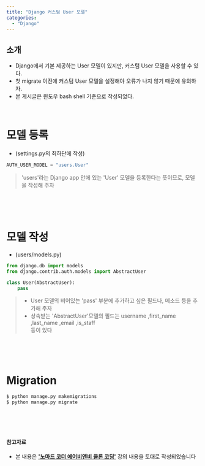 ```yaml
---
title: "Django 커스텀 User 모델"
categories: 
  - "Django"
---
```


## 소개
* Django에서 기본 제공하는 User 모델이 있지만, 커스텀 User 모델을 사용할 수 있다.
* 첫 migrate 이전에 커스텀 User 모델을 설정해야 오류가 나지 않기 때문에 유의하자.
* 본 게시글은 윈도우 bash shell 기준으로 작성되었다.

<br>

# 모델 등록

* (settings.py의 최하단에 작성)

```python
AUTH_USER_MODEL = "users.User"
```

> 'users'라는 Django app 안에 있는 'User' 모델을 등록한다는 뜻이므로, 모델을 작성해 주자

<br><br><br>

# 모델 작성

* (users/models.py)

```python
from django.db import models
from django.contrib.auth.models import AbstractUser

class User(AbstractUser):
    pass
```

> * User 모델의 비어있는 'pass' 부분에 추가하고 싶은 필드나, 메소드 등을 추가해 주자
> * 상속받는 'AbstractUser'모델의 필드는
>  username ,first_name ,last_name ,email ,is_staff   
> 등이 있다

<br><br><br>

# Migration

```bash
$ python manage.py makemigrations   
$ python manage.py migrate
```

<br><br><br>

#### 참고자료
* 본 내용은 <a href="https://nomadcoders.co/airbnb-clone" target="_blank"><strong>'노마드 코더 에어비앤비 클론 코딩'</strong></a> 강의 내용을 토대로 작성되었습니다